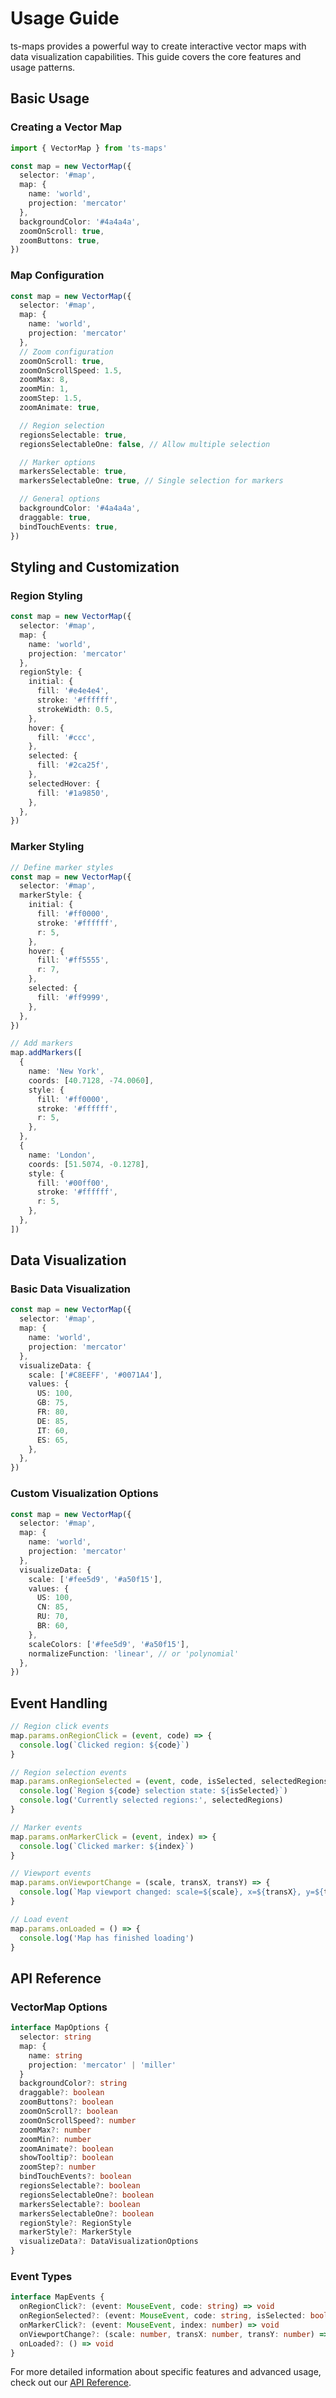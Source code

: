 # Usage Guide

ts-maps provides a powerful way to create interactive vector maps with data visualization capabilities. This guide covers the core features and usage patterns.

## Basic Usage

### Creating a Vector Map

```typescript
import { VectorMap } from 'ts-maps'

const map = new VectorMap({
  selector: '#map',
  map: {
    name: 'world',
    projection: 'mercator'
  },
  backgroundColor: '#4a4a4a',
  zoomOnScroll: true,
  zoomButtons: true,
})
```

### Map Configuration

```typescript
const map = new VectorMap({
  selector: '#map',
  map: {
    name: 'world',
    projection: 'mercator'
  },
  // Zoom configuration
  zoomOnScroll: true,
  zoomOnScrollSpeed: 1.5,
  zoomMax: 8,
  zoomMin: 1,
  zoomStep: 1.5,
  zoomAnimate: true,

  // Region selection
  regionsSelectable: true,
  regionsSelectableOne: false, // Allow multiple selection

  // Marker options
  markersSelectable: true,
  markersSelectableOne: true, // Single selection for markers

  // General options
  backgroundColor: '#4a4a4a',
  draggable: true,
  bindTouchEvents: true,
})
```

## Styling and Customization

### Region Styling

```typescript
const map = new VectorMap({
  selector: '#map',
  map: {
    name: 'world',
    projection: 'mercator'
  },
  regionStyle: {
    initial: {
      fill: '#e4e4e4',
      stroke: '#ffffff',
      strokeWidth: 0.5,
    },
    hover: {
      fill: '#ccc',
    },
    selected: {
      fill: '#2ca25f',
    },
    selectedHover: {
      fill: '#1a9850',
    },
  },
})
```

### Marker Styling

```typescript
// Define marker styles
const map = new VectorMap({
  selector: '#map',
  markerStyle: {
    initial: {
      fill: '#ff0000',
      stroke: '#ffffff',
      r: 5,
    },
    hover: {
      fill: '#ff5555',
      r: 7,
    },
    selected: {
      fill: '#ff9999',
    },
  },
})

// Add markers
map.addMarkers([
  {
    name: 'New York',
    coords: [40.7128, -74.0060],
    style: {
      fill: '#ff0000',
      stroke: '#ffffff',
      r: 5,
    },
  },
  {
    name: 'London',
    coords: [51.5074, -0.1278],
    style: {
      fill: '#00ff00',
      stroke: '#ffffff',
      r: 5,
    },
  },
])
```

## Data Visualization

### Basic Data Visualization

```typescript
const map = new VectorMap({
  selector: '#map',
  map: {
    name: 'world',
    projection: 'mercator'
  },
  visualizeData: {
    scale: ['#C8EEFF', '#0071A4'],
    values: {
      US: 100,
      GB: 75,
      FR: 80,
      DE: 85,
      IT: 60,
      ES: 65,
    },
  },
})
```

### Custom Visualization Options

```typescript
const map = new VectorMap({
  selector: '#map',
  map: {
    name: 'world',
    projection: 'mercator'
  },
  visualizeData: {
    scale: ['#fee5d9', '#a50f15'],
    values: {
      US: 100,
      CN: 85,
      RU: 70,
      BR: 60,
    },
    scaleColors: ['#fee5d9', '#a50f15'],
    normalizeFunction: 'linear', // or 'polynomial'
  },
})
```

## Event Handling

```typescript
// Region click events
map.params.onRegionClick = (event, code) => {
  console.log(`Clicked region: ${code}`)
}

// Region selection events
map.params.onRegionSelected = (event, code, isSelected, selectedRegions) => {
  console.log(`Region ${code} selection state: ${isSelected}`)
  console.log('Currently selected regions:', selectedRegions)
}

// Marker events
map.params.onMarkerClick = (event, index) => {
  console.log(`Clicked marker: ${index}`)
}

// Viewport events
map.params.onViewportChange = (scale, transX, transY) => {
  console.log(`Map viewport changed: scale=${scale}, x=${transX}, y=${transY}`)
}

// Load event
map.params.onLoaded = () => {
  console.log('Map has finished loading')
}
```

## API Reference

### VectorMap Options

```typescript
interface MapOptions {
  selector: string
  map: {
    name: string
    projection: 'mercator' | 'miller'
  }
  backgroundColor?: string
  draggable?: boolean
  zoomButtons?: boolean
  zoomOnScroll?: boolean
  zoomOnScrollSpeed?: number
  zoomMax?: number
  zoomMin?: number
  zoomAnimate?: boolean
  showTooltip?: boolean
  zoomStep?: number
  bindTouchEvents?: boolean
  regionsSelectable?: boolean
  regionsSelectableOne?: boolean
  markersSelectable?: boolean
  markersSelectableOne?: boolean
  regionStyle?: RegionStyle
  markerStyle?: MarkerStyle
  visualizeData?: DataVisualizationOptions
}
```

### Event Types

```typescript
interface MapEvents {
  onRegionClick?: (event: MouseEvent, code: string) => void
  onRegionSelected?: (event: MouseEvent, code: string, isSelected: boolean, selectedRegions: string[]) => void
  onMarkerClick?: (event: MouseEvent, index: number) => void
  onViewportChange?: (scale: number, transX: number, transY: number) => void
  onLoaded?: () => void
}
```

For more detailed information about specific features and advanced usage, check out our [API Reference](/api).
